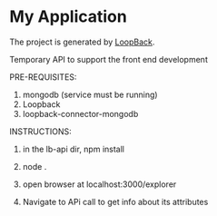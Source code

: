 # My Application

The project is generated by [LoopBack](http://loopback.io).

Temporary API to support the front end development

PRE-REQUISITES:
1) mongodb   (service must be running)
2) Loopback
3) loopback-connector-mongodb

INSTRUCTIONS:

1) in the lb-api dir, npm install

2) node .

3) open browser at localhost:3000/explorer

4) Navigate to APi call to get info about its attributes
